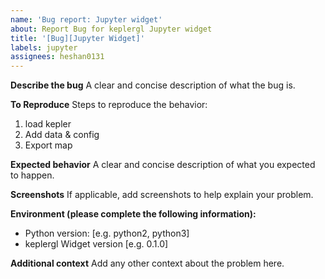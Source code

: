 ```yaml
---
name: 'Bug report: Jupyter widget'
about: Report Bug for keplergl Jupyter widget
title: '[Bug][Jupyter Widget]'
labels: jupyter
assignees: heshan0131
---
```


**Describe the bug**
A clear and concise description of what the bug is.

**To Reproduce**
Steps to reproduce the behavior:

1. load kepler
2. Add data & config
3. Export map

**Expected behavior**
A clear and concise description of what you expected to happen.

**Screenshots**
If applicable, add screenshots to help explain your problem.

**Environment (please complete the following information):**

- Python version: [e.g. python2, python3]
- keplergl Widget version [e.g. 0.1.0]

**Additional context**
Add any other context about the problem here.
